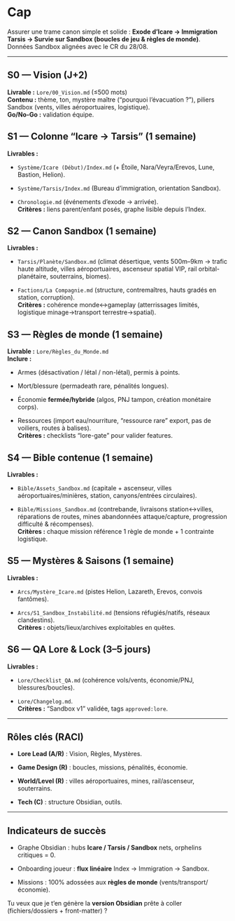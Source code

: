 
# Cap

Assurer une trame canon simple et solide : **Exode d’Icare → Immigration Tarsis → Survie sur Sandbox (boucles de jeu & règles de monde)**. Données Sandbox alignées avec le CR du 28/08.

---

## S0 — Vision (J+2)

**Livrable :** `Lore/00_Vision.md` (≤500 mots)  
**Contenu :** thème, ton, mystère maître (“pourquoi l’évacuation ?”), piliers Sandbox (vents, villes aéroportuaires, logistique).  
**Go/No-Go :** validation équipe.

## S1 — Colonne “Icare → Tarsis” (1 semaine)

**Livrables :**

- `Système/Icare (Début)/Index.md` (+ Étoile, Nara/Veyra/Erevos, Lune, Bastion, Helion).
    
- `Système/Tarsis/Index.md` (Bureau d’immigration, orientation Sandbox).
    
- `Chronologie.md` (événements d’exode → arrivée).  
    **Critères :** liens parent/enfant posés, graphe lisible depuis l’Index.
    

## S2 — Canon Sandbox (1 semaine)

**Livrables :**

- `Tarsis/Planète/Sandbox.md` (climat désertique, vents 500m–9km → trafic haute altitude, villes aéroportuaires, ascenseur spatial VIP, rail orbital-planétaire, souterrains, biomes).
    
- `Factions/La Compagnie.md` (structure, contremaîtres, hauts gradés en station, corruption).  
    **Critères :** cohérence monde↔gameplay (atterrissages limités, logistique minage→transport terrestre→spatial).
    

## S3 — Règles de monde (1 semaine)

**Livrable :** `Lore/Règles_du_Monde.md`  
**Inclure :**

- Armes (désactivation / létal / non-létal), permis à points.
    
- Mort/blessure (permadeath rare, pénalités longues).
    
- Économie **fermée/hybride** (algos, PNJ tampon, création monétaire corps).
    
- Ressources (import eau/nourriture, “ressource rare” export, pas de voiliers, routes à balises).  
    **Critères :** checklists “lore-gate” pour valider features.
    

## S4 — Bible contenue (1 semaine)

**Livrables :**

- `Bible/Assets_Sandbox.md` (capitale + ascenseur, villes aéroportuaires/minières, station, canyons/entrées circulaires).
    
- `Bible/Missions_Sandbox.md` (contrebande, livraisons station↔villes, réparations de routes, mines abandonnées attaque/capture, progression difficulté & récompenses).  
    **Critères :** chaque mission référence 1 règle de monde + 1 contrainte logistique.
    

## S5 — Mystères & Saisons (1 semaine)

**Livrables :**

- `Arcs/Mystère_Icare.md` (pistes Helion, Lazareth, Erevos, convois fantômes).
    
- `Arcs/S1_Sandbox_Instabilité.md` (tensions réfugiés/natifs, réseaux clandestins).  
    **Critères :** objets/lieux/archives exploitables en quêtes.
    

## S6 — QA Lore & Lock (3–5 jours)

**Livrables :**

- `Lore/Checklist_QA.md` (cohérence vols/vents, économie/PNJ, blessures/boucles).
    
- `Lore/Changelog.md`.  
    **Critères :** “Sandbox v1” validée, tags `approved:lore`.
    

---

## Rôles clés (RACI)

- **Lore Lead (A/R)** : Vision, Règles, Mystères.
    
- **Game Design (R)** : boucles, missions, pénalités, économie.
    
- **World/Level (R)** : villes aéroportuaires, mines, rail/ascenseur, souterrains.
    
- **Tech (C)** : structure Obsidian, outils.
    

---

## Indicateurs de succès

- Graphe Obsidian : hubs **Icare / Tarsis / Sandbox** nets, orphelins critiques = 0.
    
- Onboarding joueur : **flux linéaire** Index → Immigration → Sandbox.
    
- Missions : 100% adossées aux **règles de monde** (vents/transport/économie).
    

Tu veux que je t’en génère la **version Obsidian** prête à coller (fichiers/dossiers + front-matter) ?








